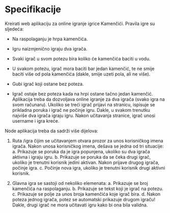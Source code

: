 # Specifikacije
  

Kreirati web aplikaciju za online igranje igrice Kamenčići. Pravila igre su sljedeća:
* Na raspolaganju je hrpa kamenčića.

* Igru naizmjenično igraju dva igrača.
* Svaki igrač u svom potezu bira koliko će kamenčića baciti u vodu.
* U svakom potezu, igrač mora baciti bar jedan kamenčić, te ne smije baciti više od pola
kamenčića (dakle, smije uzeti pola, ali ne više).
* Gubi igrač koji ostane bez poteza.
* Igrač ostaje bez poteza kada na hrpi ostane tačno jedan kamenčić.
Aplikacija treba da dozvoljava online igranje za dva igrača (svako igra na svom računaru).
Ukoliko se treći igrač prijavi na stranicu, ispisuje se prikladna poruka i igrač ne počinje igru.
Dakle, u svakom trenutku najviše dva igrača igraju igru. Nakon učitavanja stranice, igrač unosi
username i igra kreće.
 
Node aplikacija treba da sadrži više dijelova:
1. Ruta /igra čijim se učitavanjem otvara prozor za unos korisničkog imena igrača. Nakon
unosa korisničkog imena, dešava se jedna od tri situacije:
a. Prikazuje se poruka da je igra popunjena, ukoliko su dva igrača aktivna i igraju
igru.
b. Prikazuje se poruka da se čeka drugi igrač, ukoliko je trenutni korisnik jedini
aktivan. Nakon prijave drugog igrača, počinje igra.
c. Počinje nova igra, ukoliko je trenutni korisnik drugi aktivni korisnik.


2. Glavna igra se sastoji od nekoliko elemenata:
a. Prikazuje se broj kamenčića na raspolaganju.
b. Prikazuje se tekst koji je igrač na potezu.
c. Prikazuje se polje za unos broja kamenčića koje igrač bira.
d. Nakon poteza jednog igrača, potez se automatski prikazuje drugom igraču!
Dakle, drugi igrač ne mora učitavati igru kako bi ona bila validna.
